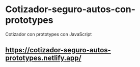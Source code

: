 # Cotizador-seguro-autos-con-prototypes
Cotizador con prototypes con JavaScript

## https://cotizador-seguro-autos-prototypes.netlify.app/
